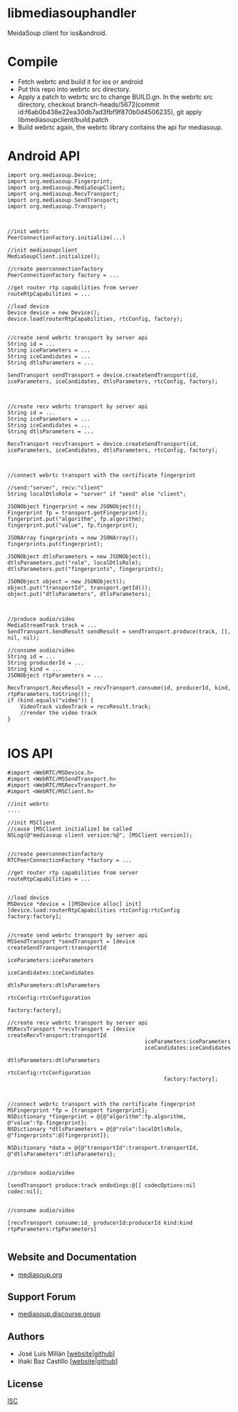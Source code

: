 # libmediasouphandler

MeidaSoup client for ios&android.


# Compile

* Fetch webrtc and build it for ios or android
* Put this repo into webrtc src directory.
* Apply a patch to webrtc src to change BUILD.gn.
  In the webrtc src directory, checkout branch-heads/5672(commit id:f6ab0b438e22ea30db7ad3fbf9f870b0d4506235), git apply libmediasoupclient/build.patch
* Build webrtc again, the webrtc library contains the api for mediasoup.


# Android API

```
import org.mediasoup.Device;
import org.mediasoup.Fingerprint;
import org.mediasoup.MediaSoupClient;
import org.mediasoup.RecvTransport;
import org.mediasoup.SendTransport;
import org.mediasoup.Transport;



//init webrtc
PeerConnectionFactory.initialize(...)

//init mediasoupclient
MediaSoupClient.initialize();

//create peerconnectionfactory
PeerConnectionFactory factory = ...

//get router rtp capabilities from server
routeRtpCapabilities = ...

//load device
Device device = new Device();
device.load(routerRtpCapabilities, rtcConfig, factory);


//create send webrtc transport by server api 
String id = ...
String iceParameters = ...
String iceCandidates = ...
String dtlsParameters = ...

SendTransport sendTransport = device.createSendTransport(id, iceParameters, iceCandidates, dtlsParameters, rtcConfig, factory);



//create recv webrtc transport by server api
String id = ...
String iceParameters = ...
String iceCandidates = ...
String dtlsParameters = ...

RecvTransport recvTransport = device.createSendTransport(id, iceParameters, iceCandidates, dtlsParameters, rtcConfig, factory);



//connect webrtc transport with the certificate fingerprint

//send:"server", recv:"client"
String localDtlsRole = "server" if "send" else "client";

JSONObject fingerprint = new JSONObject();
Fingerprint fp = transport.getFingerprint();
fingerprint.put("algorithm", fp.algorithm);
fingerprint.put("value", fp.fingerprint);

JSONArray fingerprints = new JSONArray();
fingerprints.put(fingerprint);

JSONObject dtlsParameters = new JSONObject();
dtlsParameters.put("role", localDtlsRole);
dtlsParameters.put("fingerprints", fingerprints);

JSONObject object = new JSONObject();
object.put("transportId", transport.getId());
object.put("dtlsParameters", dtlsParameters);



//produce audio/video
MediaStreamTrack track = ...
SendTransport.SendResult sendResult = sendTransport.produce(track, [], nil, nil);

//consume audio/video
String id = ...
String producderId = ...
String kind = ...
JSONObject rtpParameters = ...

RecvTransport.RecvResult = recvTransport.consume(id, producerId, kind, rtpParameters.toString());
if (kind.equals("video")) {
    VideoTrack videoTrack = recvResult.track;
    //render the video track
}


```


# IOS API
```
#import <WebRTC/MSDevice.h>
#import <WebRTC/MSSendTransport.h>
#import <WebRTC/MSRecvTransport.h>
#import <WebRTC/MSClient.h>

//init webrtc
....

//init MSClient
//cause [MSClient initialize] be called
NSLog(@"mediasoup client version:%@", [MSClient version]);


//create peerconnectionfactory
RTCPeerConnectionFactory *factory = ...

//get router rtp capabilities from server
routeRtpCapabilities = ...


//load device
MSDevice *device = [[MSDevice alloc] init]
[device.load:routerRtpCapabilities rtcConfig:rtcConfig factory:factory];


//create send webrtc transport by server api
MSSendTransport *sendTransport = [device createSendTransport:transportId
                                                iceParameters:iceParameters
                                                iceCandidates:iceCandidates
                                               dtlsParameters:dtlsParameters
                                                    rtcConfig:rtcConfiguration
                                                      factory:factory];

//create recv webrtc transport by server api
MSRecvTransport *recvTransport = [device createRecvTransport:transportId
                                           iceParameters:iceParameters
                                           iceCandidates:iceCandidates
                                          dtlsParameters:dtlsParameters
                                               rtcConfig:rtcConfiguration
                                                 factory:factory];



//connect webrtc transport with the certificate fingerprint
MSFingerprint *fp = [transport fingerprint];
NSDictionary *fingerprint = @{@"algorithm":fp.algorithm, @"value":fp.fingerprint};
NSDictionary *dtlsParameters = @{@"role":localDtlsRole, @"fingerprints":@[fingerprint]};

NSDictionary *data = @{@"transportId":transport.transportId, @"dtlsParameters":dtlsParameters};


//produce audio/video

[sendTransport produce:track endodings:@[] codecOptions:nil codec:nil];


//consume audio/video

[recvTransport consume:id_ producerId:producerId kind:kind rtpParameters:rtpParameters]


```

## Website and Documentation

* [mediasoup.org][mediasoup-website]


## Support Forum

* [mediasoup.discourse.group][mediasoup-discourse]


## Authors

* José Luis Millán [[website](https://jssip.net)|[github](https://github.com/jmillan/)]
* Iñaki Baz Castillo [[website](https://inakibaz.me)|[github](https://github.com/ibc/)]



## License

[ISC](./LICENSE)




[mediasoup-website]: https://mediasoup.org
[mediasoup-discourse]: https://mediasoup.discourse.group
